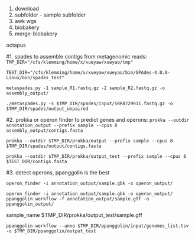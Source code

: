 1. download
2. subfolder - sample subfolder
2. awk wgs
3. biobakery
4. merge-biobakery



octapus

#1. spades to assemble contigs from metagenomic reads:
`TMP_DIR="/cfs/klemming/home/x/xueyaw/xueyao/tmp"`

`TEST_DIR="/cfs/klemming/home/x/xueyaw/xueyao/bin/SPAdes-4.0.0-Linux/bin/spades_test"`

`metaspades.py -1 sample_R1.fastq.gz -2 sample_R2.fastq.gz -o assembly_output/`

`./metaspades.py -s $TMP_DIR/spades/input/SRR8729931.fastq.gz -o $TMP_DIR/spades/output_unpaired`





#2. prokka or operon finder to predict genes and operons:
`prokka --outdir annotation_output --prefix sample --cpus 8 assembly_output/contigs.fasta`

`prokka --outdir $TMP_DIR/prokka/output --prefix sample --cpus 8 $TMP_DIR/spades/output/contigs.fasta`

`prokka --outdir $TMP_DIR/prokka/output_test --prefix sample --cpus 8 $TEST_DIR/contigs.fasta`

#3. detect operons, ppanggolin is the best

`operon_finder -i annotation_output/sample.gbk -o operon_output/
`

`operon_finder -i annotation_output/sample.gbk -o operon_output/
`
`ppanggolin workflow -f annotation_output/sample.gff -o ppanggolin_output/`

sample_name    $TMP_DIR/prokka/output_test/sample.gff 

`ppanggolin workflow --anno $TMP_DIR/ppanggolin/input/genomes_list.tsv -o $TMP_DIR/ppanggolin/output_test`